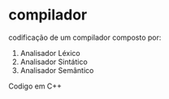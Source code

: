 # compilador

codificação de um compilador composto por:

1. Analisador Léxico
2. Analisador Sintático
3. Analisador Semântico

Codigo em C++
